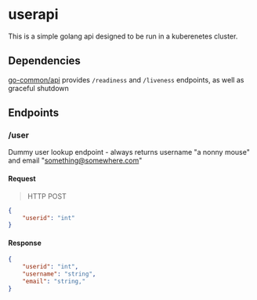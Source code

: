 # userapi

This is a simple golang api designed to be run in a kuberenetes cluster.

## Dependencies

[go-common/api](/apps/go-common/api) provides `/readiness` and `/liveness` endpoints, as well as graceful shutdown

## Endpoints

### /user

Dummy user lookup endpoint - always returns username "a nonny mouse" and email "something@somewhere.com"

#### Request

> HTTP POST

``` json
{
    "userid": "int"
}
```

#### Response

``` json
{
    "userid": "int",
    "username": "string",
    "email": "string,"
}
```